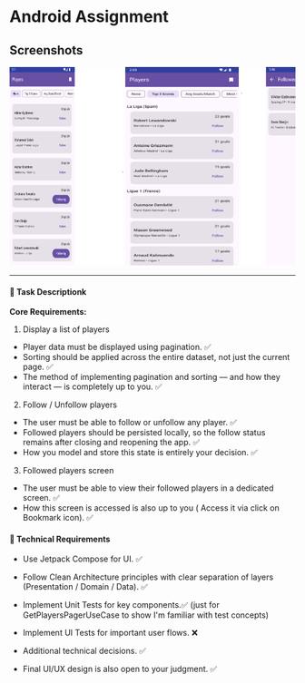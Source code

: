 # Android Assignment

## Screenshots

<div style="overflow-x: auto; white-space: nowrap;">

  <img src="screenshots/1.png" width="200" height="350" alt="Screen 1" />
  <img src="screenshots/2.png" width="200" height="350" alt="Screen 2" />
  <img src="screenshots/3.png" width="200" height="350" alt="Screen 3" />
  <img src="screenshots/4.png" width="200" height="350" alt="Screen 4" />
  <img src="screenshots/5.png" width="200" height="350" alt="Screen 5" />

</div>

---

#### 📝 Task Descriptionk

**Core Requirements:**

1. Display a list of players

- Player data must be displayed using pagination. ✅
- Sorting should be applied across the entire dataset, not just the current page. ✅
- The method of implementing pagination and sorting — and how they interact — is completely up to
  you. ✅

2. Follow / Unfollow players

- The user must be able to follow or unfollow any player. ✅
- Followed players should be persisted locally, so the follow status remains after closing and
  reopening the app. ✅
- How you model and store this state is entirely your decision. ✅

3. Followed players screen

- The user must be able to view their followed players in a dedicated screen. ✅
- How this screen is accessed is also up to you ( Access it via click on Bookmark icon). ✅

#### 🔧 Technical Requirements

- Use Jetpack Compose for UI. ✅

- Follow Clean Architecture principles with clear separation of layers (Presentation / Domain / Data).  ✅

- Implement Unit Tests for key components.✅ (just for GetPlayersPagerUseCase to show I'm familiar with test concepts)

- Implement UI Tests for important user flows. ❌ 

- Additional technical decisions. ✅

- Final UI/UX design is also open to your judgment. ✅


